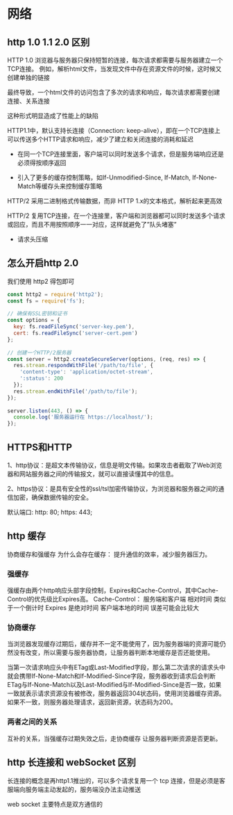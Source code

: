 # 网络

## http 1.0 1.1 2.0 区别

HTTP 1.0 浏览器与服务器只保持短暂的连接，每次请求都需要与服务器建立一个TCP连接。
例如，解析html文件，当发现文件中存在资源文件的时候，这时候又创建单独的链接

最终导致，一个html文件的访问包含了多次的请求和响应，每次请求都需要创建连接、关系连接

这种形式明显造成了性能上的缺陷

HTTP1.1中，默认支持长连接（Connection: keep-alive），即在一个TCP连接上可以传送多个HTTP请求和响应，减少了建立和关闭连接的消耗和延迟

+ 在同一个TCP连接里面，客户端可以同时发送多个请求，但是服务端响应还是必须得按顺序返回

+ 引入了更多的缓存控制策略，如If-Unmodified-Since, If-Match, If-None-Match等缓存头来控制缓存策略

HTTP/2 采用二进制格式传输数据，而非 HTTP 1.x的文本格式，解析起来更高效

HTTP/2 复用TCP连接，在一个连接里，客户端和浏览器都可以同时发送多个请求或回应，而且不用按照顺序一一对应，这样就避免了”队头堵塞”
+ 请求头压缩

## 怎么开启http 2.0 
我们使用 http2 得包即可

```js
const http2 = require('http2');
const fs = require('fs');
 
// 确保有SSL密钥和证书
const options = {
  key: fs.readFileSync('server-key.pem'),
  cert: fs.readFileSync('server-cert.pem')
};
 
// 创建一个HTTP/2服务器
const server = http2.createSecureServer(options, (req, res) => {
  res.stream.respondWithFile('/path/to/file', {
    'content-type': 'application/octet-stream',
    ':status': 200
  });
  res.stream.endWithFile('/path/to/file');
});
 
server.listen(443, () => {
  console.log('服务器运行在 https://localhost/');
});
```


## HTTPS和HTTP
1、http协议：是超文本传输协议，信息是明文传输。如果攻击者截取了Web浏览器和网站服务器之间的传输报文，就可以直接读懂其中的信息。

2、https协议：是具有安全性的ssl/tsl加密传输协议，为浏览器和服务器之间的通信加密，确保数据传输的安全。

默认端口:
http: 80;
https: 443;

## http 缓存
协商缓存和强缓存
为什么会存在缓存： 提升通信的效率，减少服务器压力。
### 强缓存
强缓存由两个http响应头部字段控制，Expires和Cache-Control，其中Cache-Control的优先级比Expires高。
Cache-Control： 服务端和客户端 相对时间 类似于一个倒计时
Expires 是绝对时间 客户端本地的时间 误差可能会比较大

### 协商缓存

当浏览器发现缓存过期后，缓存并不一定不能使用了，因为服务器端的资源可能仍然没有改变，所以需要与服务器协商，让服务器判断本地缓存是否还能使用。

当第一次请求响应头中有ETag或Last-Modified字段，那么第二次请求的请求头中就会携带If-None-Match和If-Modified-Since字段，服务器收到请求后会判断ETag与If-None-Match以及Last-Modified与If-Modified-Since是否一致，如果一致就表示请求资源没有被修改，服务器返回304状态码，使用浏览器缓存资源。如果不一致，则服务器处理请求，返回新资源，状态码为200。

### 两者之间的关系
 互补的关系，当强缓存过期失效之后，走协商缓存 让服务器判断资源是否更新。


## http 长连接和 webSocket 区别

长连接的概念是再http1.1推出的，可以多个请求复用一个 tcp 连接，但是必须是客服端向服务端主动发起的，服务端没办法主动推送

web socket 主要特点是双方通信的